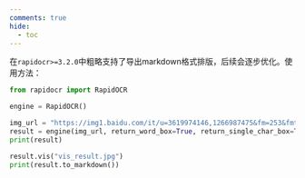 ```yaml
---
comments: true
hide:
  - toc
---
```


在`rapidocr>=3.2.0`中粗略支持了导出markdown格式排版，后续会逐步优化。使用方法：

```python linenums="1" hl_lines="10"
from rapidocr import RapidOCR

engine = RapidOCR()

img_url = "https://img1.baidu.com/it/u=3619974146,1266987475&fm=253&fmt=auto&app=138&f=JPEG?w=500&h=516"
result = engine(img_url, return_word_box=True, return_single_char_box=True)
print(result)

result.vis("vis_result.jpg")
print(result.to_markdown())
```
